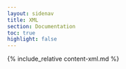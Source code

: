 ```yaml
---
layout: sidenav
title: XML
section: Documentation
toc: true
highlight: false
---
```


{% include_relative content-xml.md %}
